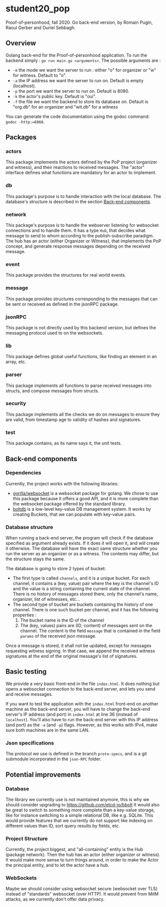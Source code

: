 # student20_pop
Proof-of-personhood, fall 2020. Go back-end version, by Romain Pugin, Raoul Gerber and Ouriel Sebbagh.

## Overview
Golang back-end for the Proof-of-personhood application. To run the backend simply : `go run main.go <arguments>`. The possible 
arguments are :
* `-m` the mode we want the server to run : either "o" for organizer or "w" for witness. Default to "o".
* `-a` the IP address we want the server to run on. Default is empty (localhost).
* `-p` the port we want the server to run on. Default is 8080.
* `-k` the actor's public key. Default is "oui".
* `-f` the file we want the backend to store its database on. Default is "org.db" for an organizer and "wit.db" for a witness

You can generate the code documentation using the godoc command: `godoc -http:=6060`.

## Packages
### actors
This package implements the actors defined by the PoP project (organizer and witness), and their reactions to received messages. 
The "actor" interface defines what functions are mandatory for an actor to implement.

### db 
This package's purpose is to handle interaction with the local database. The database's structure is described in the section [Back-end components](#Database-structure).

### network 
This package's purpose is to handle the webserver listening for websocket connections and to handle them.
It has a type `Hub`, that decides what message to send to whom according to the publish-subscribe paradigm.
The hub has an actor (either Organizer or Witness), that implements the PoP concept, and generate response messages 
depending on the received message.

### event
This package provides the structures for real world events.

### message
This package provides structures corresponding to the messages that can be sent or received as defined in the jsonRPC package.

### jsonRPC
This package is not directly used by this backend version, but defines the messaging protocol used to on the websockets.

### lib
This package defines global useful functions, like finding an element in an array, etc.

### parser
This package implements all functions to parse received messages into structs, and compose messages from structs.

### security
This package implements all the checks we do on messages to ensure they are valid, from timestamp age to validity of hashes and signatures.

### test
This package contains, as its name says it, the unit tests.

## Back-end components
### Dependencies
Currently, the project works with the following libraries:
* [gorilla/websocket](https://github.com/gorilla/websocket) is a websocket package for golang. We chose to use this 
package because it offers a good API, and it is more complete than the websocket package offered by the standard library.
* [boltdb](https://github.com/boltdb/bolt) is a low-level key-value DB management system. It works by creating Buckets, 
that we can populate with key-value pairs.

### Database structure
When running a back-end server, the program will check if the database specified as argument already exists. If it does 
it will open it, and will create it otherwise. The database will have the exact same structure whether you run the server 
as an organizer or as a witness. The contents may differ, but the structure stays the same.

The database is going to store 2 types of bucket:
* The first type is called `channels`, and it is a unique bucket. For each channel, it contains a (key, value) pair where the key is the channel's ID
and the value is a string containing the current state of the channel. There is no history of messages stored there, 
only the channel's name, organizer, list of witnesses, etc...
* The second type of bucket are buckets containing the history of one channel. There is one such bucket per channel, and 
it has the following properties :
    1. The bucket name is the ID of the channel
    2. The (key, values) pairs are (ID, content) of messages sent on the channel. The content is the field `message` that
  is contained in the field `params` of the received json message.

Once a message is stored, it shall not be updated, except for messages requesting witness signing. In that case, we 
append the received witness signatures at the end of the original message's list of signatures.

## Basic testing
We provide a very basic front-end in the file `index.html`. It does nothing but opens a websocket connection to the back-end server, and lets
you send and receive messages.

If you want to test the application with the `index.html` front-end on another machine as the back-end server, you will have to change the
back-end server's IP address (and port) in `index.html` at line 36 (instead of `localhost`). You'll also have to run the back-end
server with this IP address (and port) as the `-a` (and `-p`) flags. However, as this works with IPv4, make sure both machines
are in the same LAN.

### Json specifications
The protocol we use is defined in the branch `proto-specs`, and is a git submodule incorporated in the `json-RPC` folder.

## Potential improvements
### Database
The library we currently use is not maintained anymore, this is why we should consider upgrading to https://github.com/etcd-io/bbolt
It would also be great to switch to something more complete than a key-value storage, like for instance switching to a 
simple relational DB, like e.g. SQLite. This would provide features that we currently do not support like indexing on 
different values than ID, sort query results by fields, etc.

### Project Structure
Currently, the project biggest, and "all-containing" entity is the Hub (package network). Then the hub has an actor 
(either organizer or witness). It would make more sense to turn things around, in order to make the Actor the
principal entity, and to let the actor have a hub.

### WebSockets
Maybe we should consider using websocket secure (websocket over TLS) instead of "standards" websocket (over HTTP). It 
would prevent from MitM attacks, as we currently don't offer data privacy.